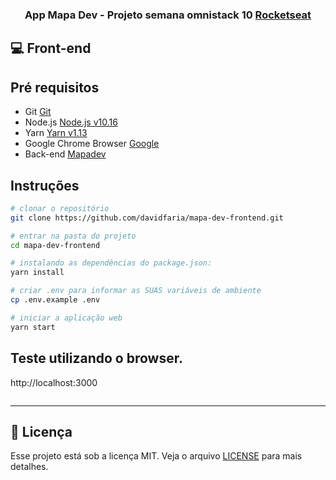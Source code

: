 <h3 align="center">
App Mapa Dev - Projeto semana omnistack 10 <a href="https://rocketseat.com.br" target="__blank">Rocketseat</a>
</h3>

## :computer: Front-end

## Pré requisitos

- Git [Git](https://git-scm.com)
- Node.js [Node.js v10.16](https://nodejs.org/)
- Yarn [Yarn v1.13](https://yarnpkg.com/)
- Google Chrome Browser [Google](https://www.google.pt/intl/pt-PT/chrome/?brand=CHBD&gclid=CjwKCAiAxMLvBRBNEiwAKhr-nMvKg5nZhwHd__xLE-Mume31jYijN5WLG991vsf4owDGK4VNHWtrEhoCNRgQAvD_BwE&gclsrc=aw.ds)
- Back-end [Mapadev](https://github.com/davidfaria/mapa-dev-backend)

## Instruções

```bash
# clonar o repositório
git clone https://github.com/davidfaria/mapa-dev-frontend.git

# entrar na pasta do projeto
cd mapa-dev-frontend

# instalando as dependências do package.json:
yarn install

# criar .env para informar as SUAS variáveis de ambiente
cp .env.example .env

# iniciar a aplicação web
yarn start
```

## Teste utilizando o browser.

http://localhost:3000

```bash

```

---

## :memo: Licença

Esse projeto está sob a licença MIT. Veja o arquivo [LICENSE](LICENSE) para mais detalhes.

```

```

